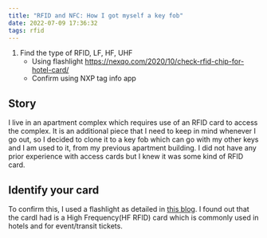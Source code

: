 ```yaml
---
title: "RFID and NFC: How I got myself a key fob"
date: 2022-07-09 17:36:32
tags: rfid
---
```


1. Find the type of RFID, LF, HF, UHF
    - Using flashlight https://nexqo.com/2020/10/check-rfid-chip-for-hotel-card/
    - Confirm using NXP tag info app

## Story
I live in an apartment complex which requires use of an RFID card to access the complex. It is an additional piece that I need to keep in mind whenever I go out, so I decided to clone it to a key fob which can go with my other keys and I am used to it, from my previous apartment building.  I did not have any prior experience with access cards but I knew it was some kind of RFID card.

## Identify your card

To confirm this, I used a flashlight as detailed in [this blog][identify-rfid-blog]. I found out that the cardI had is a High Frequency(HF RFID) card which is commonly used in hotels and for event/transit tickets.

[identify-rfid-blog]: https://nexqo.com/2020/10/check-rfid-chip-for-hotel-card/